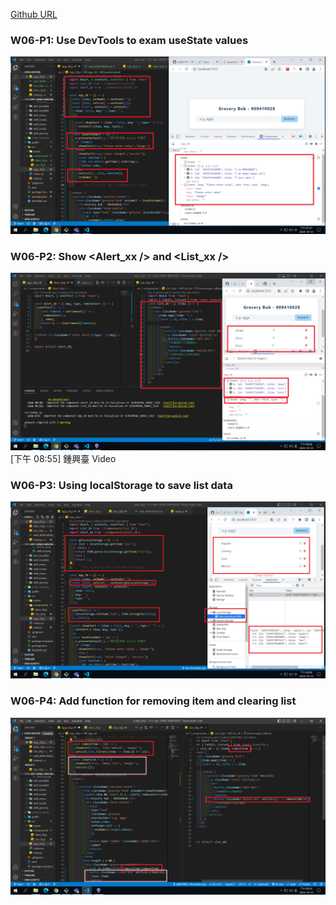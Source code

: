 [Github URL](https://github.com/a88019401/1111-wp1-DEMO-909410028.git)

### W06-P1: Use DevTools to exam useState values

![](w06-p1.png)

### W06-P2: Show <Alert_xx /> and <List_xx />

![](w06-p2.png)
[下午 08:55] 鍾興臺
Video

### W06-P3: Using localStorage to save list data

![](w06-p3.png)

### W06-P4: Add function for removing item and clearing list

![](w06-p4.png)

```

```
